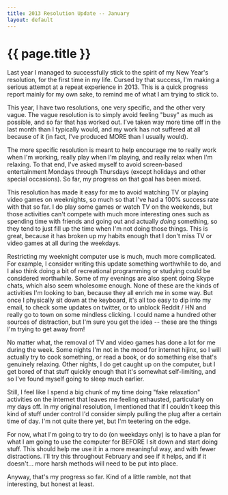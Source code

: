 ```yaml
---
title: 2013 Resolution Update -- January
layout: default
---
```


# {{ page.title }}

Last year I managed to successfully stick to the spirit of my New Year's
resolution, for the first time in my life. Cursed by that success, I'm
making a serious attempt at a repeat experience in 2013. This is a quick
progress report mainly for my own sake, to remind me of what I am trying
to stick to.

This year, I have two resolutions, one very specific, and the other very 
vague. The vague resolution is to simply avoid feeling "busy" as much as possible,
and so far that has worked out. I've taken way more time off in the last 
month than I typically would, and my work has not suffered at all because
of it (in fact, I've produced MORE than I usually would).

The more specific resolution is meant to help encourage me to really work when
I'm working, really play when I'm playing, and really relax when I'm relaxing.
To that end, I've asked myself to avoid screen-based entertainment Mondays
through Thursdays (except holidays and other special occasions). So far, my
progress on that goal has been mixed.

This resolution has made it easy for me to avoid watching TV or playing video
games on weeknights, so much so that I've had a 100% success rate with that so
far. I do play some games or watch TV on the weekends, but those activities
can't compete with much more interesting ones such as spending time with friends and
going out and actually *doing* something, so they tend to just fill up the time
when I'm not doing those things. This is great, because it has broken up my
habits enough that I don't miss TV or video games at all during the weekdays.

Restricting my weeknight computer use is much, much more complicated. For
example, I consider writing this update something worthwhile to do, and I also
think doing a bit of recreational programming or studying could be considered
worthwhile. Some of my evenings are also spent doing Skype chats, which also
seem wholesome enough. None of these are the kinds of activities I'm looking to
ban, because they all enrich me in some way. But once I physically sit down at
the keyboard, it's all too easy to dip into my email, to check some updates on
twitter, or to unblock Reddit / HN and really go to town on some mindless
clicking. I could name a hundred other sources of distraction, but I'm sure you
get the idea -- these are the things I'm trying to get away from!

No matter what, the removal of TV and video games has done a lot for me during
the week. Some nights I'm not in the mood for internet hijinx, so I will
actually try to cook something, or read a book, or do something else that's
genuinely relaxing. Other nights, I do get caught up on the computer, but I get
bored of that stuff quickly enough that it's somewhat self-limiting, and so I've
found myself going to sleep much earlier.

Still, I feel like I spend a big chunk of my time doing "fake relaxation"
activities on the internet that leaves me feeling exhausted, particularly on my 
days off. In my original resolution, I mentioned that if I couldn't keep this
kind of stuff under control I'd consider simply pulling the plug after a certain
time of day. I'm not quite there yet, but I'm teetering on the edge.

For now, what I'm going to try to do (on weekdays only) is to have a plan for
what I am going to use the computer for BEFORE I sit down and start doing stuff.
This should help me use it in a more meaningful way, and with fewer
distractions. I'll try this throughout February and see if it helps, and if it
doesn't... more harsh methods will need to be put into place.

Anyway, that's my progress so far. Kind of a little ramble, not that
interesting, but honest at least.

